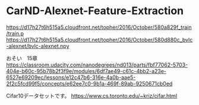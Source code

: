 # CarND-Alexnet-Feature-Extraction

https://d17h27t6h515a5.cloudfront.net/topher/2016/October/580a829f_train/train.p
https://d17h27t6h515a5.cloudfront.net/topher/2016/October/580d880c_bvlc-alexnet/bvlc-alexnet.npy


おそい　15章
https://classroom.udacity.com/nanodegrees/nd013/parts/fbf77062-5703-404e-b60c-95b78b2f3f9e/modules/6df7ae49-c61c-4bb2-a23e-6527e69209ec/lessons/e12c47b6-316e-4a0b-aae5-2f2c5fcd99f5/concepts/e62ee7c0-9b1a-469f-89ab-9250671cb0ed


Cifar10データセットです。
https://www.cs.toronto.edu/~kriz/cifar.html
